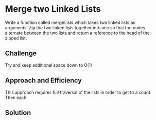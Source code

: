 # Merge two Linked Lists
Write a function called mergeLists which takes two linked lists as arguments. Zip the two linked lists together into one so that the nodes alternate between the two lists and return a reference to the head of the zipped list.

## Challenge
Try and keep additional space down to O(1)

## Approach and Efficiency
This approach requires full traversal of the lists in order to get to a count. Then each


## Solution
<!-- Embedded whiteboard image -
